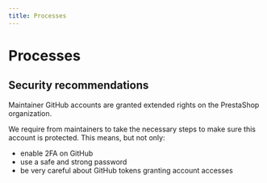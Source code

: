 ```yaml
---
title: Processes
---
```


# Processes

## Security recommendations

Maintainer GitHub accounts are granted extended rights on the PrestaShop organization.

We require from maintainers to take the necessary steps to make sure this account is protected. This means, but not only:
- enable 2FA on GitHub
- use a safe and strong password
- be very careful about GitHub tokens granting account accesses
